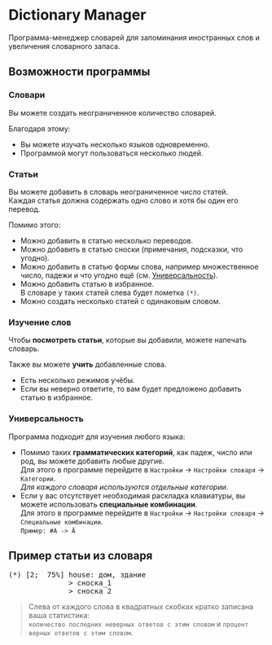 # Dictionary Manager
Программа-менеджер словарей для запоминания иностранных слов и увеличения словарного запаса.

## Возможности программы
### Словари
Вы можете создать неограниченное количество словарей.

Благодаря этому:
- Вы можете изучать несколько языков одновременно.
- Программой могут пользоваться несколько людей.

### Статьи
Вы можете добавить в словарь неограниченное число статей.<br>
Каждая статья должна содержать одно слово и хотя бы один его перевод.

Помимо этого:
- Можно добавить в статью несколько переводов.
- Можно добавить в статью сноски (примечания, подсказки, что угодно).
- Можно добавить в статью формы слова, например множественное число, падежи и что угодно ещё (см. <a href="#универсальность">Универсальность</a>).
- Можно добавить статью в избранное.<br>
  В словаре у таких статей слева будет пометка `(*)`.
- Можно создать несколько статей с одинаковым словом.

### Изучение слов
Чтобы <b>посмотреть статьи</b>, которые вы добавили, можете напечать словарь.

Также вы можете <b>учить</b> добавленные слова.
- Есть несколько режимов учёбы.
- Если вы неверно ответите, то вам будет предложено добавить статью в избранное.

### Универсальность
Программа подходит для изучения любого языка:
- Помимо таких <b>грамматических категорий</b>, как падеж, число или род, вы можете добавить любые другие.<br>
  Для этого в программе перейдите в `Настройки` -> `Настройки словаря` -> `Категории`.<br>
  *Для каждого словаря используются отдельные категории.*
- Если у вас отсутствует необходимая раскладка клавиатуры, вы можете использовать <b>специальные комбинации</b>.<br>
  Для этого в программе перейдите в `Настройки` -> `Настройки словаря` -> `Специальные комбинации`.<br>
  `Пример: #A -> Ä`

## Пример статьи из словаря
<pre>
(*) [2;  75%] house: дом, здание
              > сноска_1
              > сноска_2
</pre>
> Слева от каждого слова в квадратных скобках кратко записана ваша статистика:<br>
`количество последних неверных ответов с этим словом` и `процент верных ответов с этим словом`.
